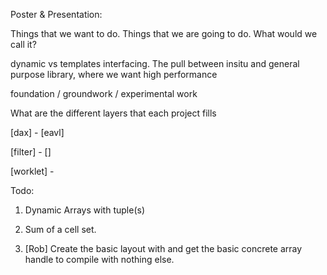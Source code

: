 Poster & Presentation:

Things that we want to do.
Things that we are going to do.
What would we call it?

dynamic vs templates interfacing.
The pull between insitu and general purpose library, where we want
high performance

foundation / groundwork / experimental work

What are the different layers that each project fills

[dax]             -         [eavl]

[filter]          -         []

[worklet]         -

Todo:

1. Dynamic Arrays with tuple(s)

2. Sum of a cell set.

3. [Rob] Create the basic layout with and get the basic concrete array handle
        to compile with nothing else.